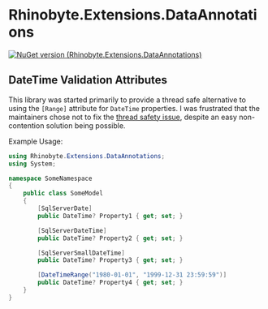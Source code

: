 
# Rhinobyte.Extensions.DataAnnotations

[![NuGet version (Rhinobyte.Extensions.DataAnnotations)](https://img.shields.io/nuget/v/Rhinobyte.Extensions.DataAnnotations.svg?style=flat)](https://www.nuget.org/packages/Rhinobyte.Extensions.DataAnnotations/)


## DateTime Validation Attributes

This library was started primarily to provide a thread safe alternative to using the `[Range]` attribute for
`DateTime` properties. I was frustrated that the maintainers chose not to fix the [thread safety issue](https://github.com/dotnet/runtime/issues/1143),
despite an easy non-contention solution being possible.

Example Usage:
```cs
using Rhinobyte.Extensions.DataAnnotations;
using System;

namespace SomeNamespace
{
    public class SomeModel
    {
        [SqlServerDate]
        public DateTime? Property1 { get; set; }

        [SqlServerDateTime]
        public DateTime? Property2 { get; set; }

        [SqlServerSmallDateTime]
        public DateTime? Property3 { get; set; }

        [DateTimeRange("1980-01-01", "1999-12-31 23:59:59")]
        public DateTime? Property4 { get; set; }
    }
}

```